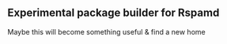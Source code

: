 ## Experimental package builder for Rspamd

Maybe this will become something useful & find a new home
